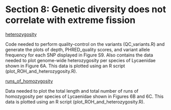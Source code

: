 # Section 8: Genetic diversity does not correlate with extreme fission

[heterozygosity](<https://github.com/charlottewright/P_atlantica_genome/upload/main/8_diversity/heterozygosity>)

Code needed to perform quality-control on the variants (QC_variants.R) and generate the plots of depth, PHRED_quality scores, and variant allele frequency for each SNP displayed in Figure S9. Also contains the data needed to plot genome-wide heterozygosity per species of Lycaenidae shown in Figure 6A. This data is plotted using an R script (plot_ROH_and_heterozygosity.R). 

[runs_of_homozygosity](<https://github.com/charlottewright/P_atlantica_genome/tree/main/8_diversity/runs_of_homozygosity>)

Data needed to plot the total length and total number of runs of homozygosity per species of Lycaenidae shown in Figures 6B and 6C. This data is plotted using an R script (plot_ROH_and_heterozygosity.R). 

